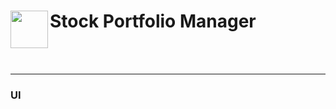<span>
  <img src="https://cdn-icons-png.freepik.com/512/12071/12071716.png" width=60 height=60 align="left" />
  <h1 align="left">Stock Portfolio Manager</h1>
</span>
<br />
<br />

---

### UI
